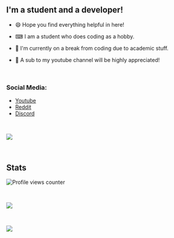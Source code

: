## I'm a student and a developer!

- 😄 Hope you find everything helpful in here!

- ⌨ I am a student who does coding as a hobby.

- 📗 I'm currently on a break from coding due to academic stuff.

- 💖 A sub to my youtube channel will be highly appreciated!

<br />

### Social Media:

- [Youtube](https://youtube.com/c/idlidev)
- [Reddit](https://reddit.com/u/idli_codes)
- [Discord](https://discord.gg/UpFrCBmmtP)
<br />

[![](https://discord.c99.nl/widget/theme-4/758991567695642644.png)](https://discord.com/users/758991567695642644)

<br />


## Stats
![Profile views counter](https://komarev.com/ghpvc/?username=Idlidev&&color=red&label=Profile%20Views%20%28Since%20November%202021%29)

<br />

[![](https://github-readme-stats.vercel.app/api/top-langs/?username=Idlidev&show_icons=true&theme=dark)]()

<br />

[![](https://github-readme-stats.vercel.app/api?username=Idlidev&theme=dark)]()

<br />

[youtube]: https://www.youtube.com/Idlidev
[discord]: https://discord.gg/zFCBfRF
[reddit]: https://reddit.com/u/Idli_codes

</details>
